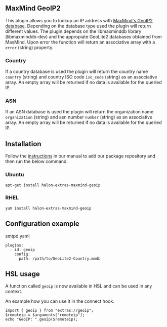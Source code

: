 ## MaxMind GeoIP2

This plugin allows you to lookup an IP address with [MaxMind's GeoIP2 database](https://dev.maxmind.com/geoip/geolite2-free-geolocation-data). Depending on the database type used the plugin will return different values. The plugin depends on the libmaxminddb library (libmaxminddb-dev) and the appropiate GeoLite2 databases obtained from MaxMind.
Upon error the function will return an associative array with a ``error`` (string) property.

### Country
If a country database is used the plugin will return the country name ``country`` (string) and country ISO code ``iso_code`` (string) as an associative array. An empty array will be returned if no data is available for the queried IP. 

### ASN
If an ASN database is used the plugin will return the organization name ``organization`` (string) and asn number ``number`` (string) as an associative array. An empty array will be returned if no data is available for the queried IP. 

## Installation

Follow the [instructions](https://docs.halon.io/manual/comp_install.html#installation) in our manual to add our package repository and then run the below command.

### Ubuntu

```
apt-get install halon-extras-maxmind-geoip
```

### RHEL

```
yum install halon-extras-maxmind-geoip
```

## Configuration example

smtpd.yaml

```
plugins:
  - id: geoip
    config:
      path: /path/to/GeoLite2-Country.mmdb
```

## HSL usage

A function called `geoip` is now available in HSL and can be used in any context.

An example how you can use it in the connect hook.

```
import { geoip } from "extras://geoip";
$remoteip = $arguments["remoteip"];
echo "GeoIP: ".geoip($remoteip);
```
